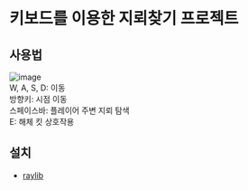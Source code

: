 # 키보드를 이용한 지뢰찾기 프로젝트
## 사용법
![image](https://user-images.githubusercontent.com/54760813/173017009-3d9f1e79-5a60-4773-8358-6423b3a41eea.png)<br>
W, A, S, D: 이동<br>
방향키: 시점 이동<br>
스페이스바: 플레이어 주변 지뢰 탐색<br>
E: 해체 킷 상호작용<br>

## 설치
- [raylib](https://github.com/raysan5/raylib)
